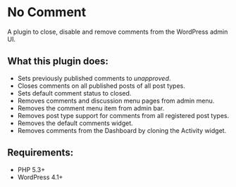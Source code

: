 # No Comment

A plugin to close, disable and remove comments from the WordPress admin UI.

## What this plugin does:
- Sets previously published comments to _unapproved_.
- Closes comments on all published posts of all post types.
- Sets default comment status to closed.
- Removes comments and discussion menu pages from admin menu.
- Removes the comment menu item from admin bar.
- Removes post type support for comments from all registered post types.
- Removes the default comments widget.
- Removes comments from the Dashboard by cloning the Activity widget.

## Requirements:
- PHP 5.3+
- WordPress 4.1+
